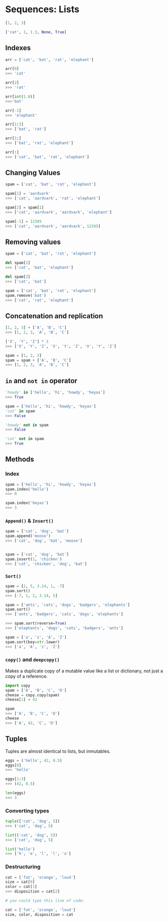 # Sequences: Lists



```python
[1, 2, 3]

['cat', 1, 1.3, None, True]
```

## Indexes

```python
arr = ['cat', 'bat', 'rat', 'elephant']

arr[0]
>>> 'cat'

arr[2]
>>> 'rat'

arr[int(1.0)]
>>>'bat'

arr[-1]
>>> 'elephant'

arr[1:3]
>>> ['bat', 'rat']

arr[1:]
>>> ['bat', 'rat', 'elephant']

arr[:]
>>> ['cat', 'bat', 'rat', 'elephant']
```

## Changing Values

```python
spam = ['cat', 'bat', 'rat', 'elephant']

spam[1] = 'aardvark'
>>> ['cat', 'aardvark', 'rat', 'elephant']

spam[2] = spam[1]
>>> ['cat', 'aardvark', 'aardvark', 'elephant']

spam[-1] = 12345
>>> ['cat', 'aardvark', 'aardvark', 12345]
```

## Removing values

```python
spam = ['cat', 'bat', 'rat', 'elephant']

del spam[2]
>>> ['cat', 'bat', 'elephant']

del spam[2]
>>> ['cat', 'bat']
```

```python
spam = ['cat', 'bat', 'rat', 'elephant']
spam.remove('bat')
>>> ['cat', 'rat', 'elephant']
```

## Concatenation and replication

```python
[1, 2, 3] + ['A', 'B', 'C']
>>> [1, 2, 3, 'A', 'B', 'C']

['X', 'Y', 'Z'] * 3
>>> ['X', 'Y', 'Z', 'X', 'Y', 'Z', 'X', 'Y', 'Z']

spam = [1, 2, 3]
spam = spam + ['A', 'B', 'C']
>>> [1, 2, 3, 'A', 'B', 'C']
```

## `in` and `not in` operator

```python
'howdy' in ['hello', 'hi', 'howdy', 'heyas']
>>> True

spam = ['hello', 'hi', 'howdy', 'heyas']
'cat' in spam
>>> False

'howdy' not in spam
>>> False

'cat' not in spam
>>> True
```

## Methods

### Index

```python
spam = ['hello', 'hi', 'howdy', 'heyas']
spam.index('hello')
>>> 0

spam.index('heyas')
>>> 3
```

### `Append()` & `Insert()`

```python
spam = ['cat', 'dog', 'bat']
spam.append('moose')
>>> ['cat', 'dog', 'bat', 'moose']


spam = ['cat', 'dog', 'bat']
spam.insert(1, 'chicken')
>>> ['cat', 'chicken', 'dog', 'bat']
```

### `Sort()`

```python
spam = [2, 5, 3.14, 1, -7]
spam.sort()
>>> [-7, 1, 2, 3.14, 5]

spam = ['ants', 'cats', 'dogs', 'badgers', 'elephants']
spam.sort()
>>> ['ants', 'badgers', 'cats', 'dogs', 'elephants']

>>> spam.sort(reverse=True)
>>> ['elephants', 'dogs', 'cats', 'badgers', 'ants']

spam = ['a', 'z', 'A', 'Z']
spam.sort(key=str.lower)
>>> ['a', 'A', 'z', 'Z']
```

### `copy()` and `deepcopy()`

Makes a duplicate copy of a mutable value like a list or dictionary, not just a copy of a reference.

```python
import copy
spam = ['A', 'B', 'C', 'D']
cheese = copy.copy(spam)
cheese[1] = 42

spam
>>> ['A', 'B', 'C', 'D']
cheese
>>> ['A', 42, 'C', 'D']
```

## Tuples

Tuples are almost identical to lists, but inmutables.

```python
eggs = ('hello', 42, 0.5)
eggs[0]
>>> 'hello'

eggs[1:3]
>>> (42, 0.5)

len(eggs)
>>> 3
```

### Converting types

```python
tuple(['cat', 'dog', 5])
>>> ('cat', 'dog', 5)

list(('cat', 'dog', 5))
>>> ['cat', 'dog', 5]

list('hello')
>>> ['h', 'e', 'l', 'l', 'o']
```

### Destructuring

```python
cat = ['fat', 'orange', 'loud']
size = cat[0]
color = cat[1]
>>> disposition = cat[2]

# you could type this line of code:

cat = ['fat', 'orange', 'loud']
size, color, disposition = cat
```